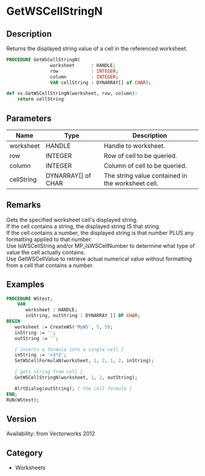# GetWSCellStringN

## Description
Returns the displayed string value of a cell in the referenced worksheet.

```pascal
PROCEDURE GetWSCellStringN(
				worksheet      : HANDLE;
				row            : INTEGER;
				column         : INTEGER;
				VAR cellString : DYNARRAY[] of CHAR);
```

```python
def vs.GetWSCellStringN(worksheet, row, column):
    return cellString
```

## Parameters
|Name|Type|Description|
|---|---|---|
|worksheet|HANDLE|Handle to worksheet.|
|row|INTEGER|Row of cell to be queried.|
|column|INTEGER|Column of cell to be queried.|
|cellString|DYNARRAY[] of CHAR|The string value contained in the worksheet cell.|

## Remarks
Gets the specified worksheet cell's displayed string.<BR>
If the cell contains a string, the displayed string IS that string.<BR>
If the cell contains a number, the displayed string is that number PLUS any formatting applied to that number.<BR>
Use IsWSCellString and/or MP_IsWSCellNumber to determine what type of value the cell actually contains. <BR>
Use GetWSCellValue to retrieve actual numerical value without formatting from a cell that contains a number.

## Examples
```pascal
PROCEDURE WStest;
    VAR
       worksheet : HANDLE;
       inString, outString : DYNARRAY [] OF CHAR;
BEGIN
   worksheet := CreateWS('MyWS', 5, 5);
   inString := '';
   outString := '';

   { inserts a formula into a single cell }
   inString := '=3*2';
   SetWSCellFormulaN(worksheet, 1, 2, 1, 2, inString);

   { gets string from cell }
   GetWSCellStringN(worksheet, 1, 2, outString);

   AlrtDialog(outString); { the cell formula }
END;
RUN(WStest);
```

## Version
Availability: from Vectorworks 2012

## Category
* Worksheets

